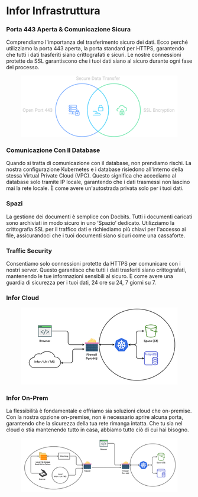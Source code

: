 # Infor Infrastruttura

### Porta 443 Aperta & Comunicazione Sicura

Comprendiamo l'importanza del trasferimento sicuro dei dati. Ecco perché utilizziamo la porta 443 aperta, la porta standard per HTTPS, garantendo che tutti i dati trasferiti siano crittografati e sicuri. Le nostre connessioni protette da SSL garantiscono che i tuoi dati siano al sicuro durante ogni fase del processo.

<figure><img src="../.gitbook/assets/inforInfratructure1.svg" alt=""><figcaption></figcaption></figure>

### Comunicazione Con Il Database

Quando si tratta di comunicazione con il database, non prendiamo rischi. La nostra configurazione Kubernetes e i database risiedono all'interno della stessa Virtual Private Cloud (VPC). Questo significa che accediamo al database solo tramite IP locale, garantendo che i dati trasmessi non lascino mai la rete locale. È come avere un'autostrada privata solo per i tuoi dati.

### Spazi

La gestione dei documenti è semplice con Docbits. Tutti i documenti caricati sono archiviati in modo sicuro in uno ‘Spazio’ dedicato. Utilizziamo la crittografia SSL per il traffico dati e richiediamo più chiavi per l'accesso ai file, assicurandoci che i tuoi documenti siano sicuri come una cassaforte.

### Traffic Security

Consentiamo solo connessioni protette da HTTPS per comunicare con i nostri server. Questo garantisce che tutti i dati trasferiti siano crittografati, mantenendo le tue informazioni sensibili al sicuro. È come avere una guardia di sicurezza per i tuoi dati, 24 ore su 24, 7 giorni su 7.

### Infor Cloud

<figure><img src="../.gitbook/assets/inforInrastructure2.webp" alt=""><figcaption></figcaption></figure>

### Infor On-Prem

La flessibilità è fondamentale e offriamo sia soluzioni cloud che on-premise. Con la nostra opzione on-premise, non è necessario aprire alcuna porta, garantendo che la sicurezza della tua rete rimanga intatta. Che tu sia nel cloud o stia mantenendo tutto in casa, abbiamo tutto ciò di cui hai bisogno.

<figure><img src="../.gitbook/assets/inforInfrastructure3.webp" alt=""><figcaption></figcaption></figure>
